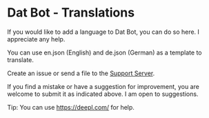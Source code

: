 # Dat Bot - Translations
If you would like to add a language to Dat Bot, you can do so here. I appreciate any help.

You can use en.json (English) and de.json (German) as a template to translate.

Create an issue or send a file to the [Support Server](https://discord.gg/BQumAujuvk). 

If you find a mistake or have a suggestion for improvement, you are welcome to submit it as indicated above. I am open to suggestions. 

Tip: You can use https://deepl.com/ for help. 
